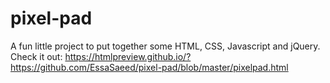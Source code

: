 # pixel-pad
A fun little project to put together some HTML, CSS, Javascript and jQuery.
Check it out: https://htmlpreview.github.io/?https://github.com/EssaSaeed/pixel-pad/blob/master/pixelpad.html
